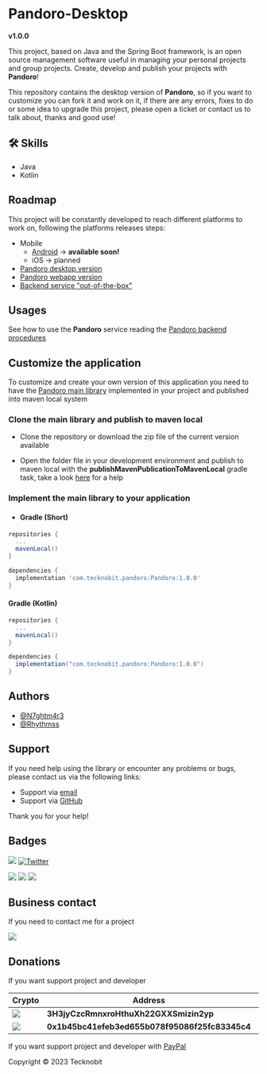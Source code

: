 # Pandoro-Desktop

**v1.0.0**

This project, based on Java and the Spring Boot framework, is an open source management software useful in managing your
personal projects and group projects.
Create, develop and publish your projects with **Pandoro**!

This repository contains the desktop version of **Pandoro**,
so if you want to customize you can fork it and work on it, if there are any errors, fixes to do or some
idea to upgrade this project, please open a ticket or contact us to talk about, thanks and good
use!

## 🛠 Skills

- Java
- Kotlin

## Roadmap

This project will be constantly developed to reach different platforms to work on, following the platforms releases
steps:

- Mobile
  - <a href="https://github.com/N7ghtm4r3/Pandoro-Android#readme">Android</a> -> **available soon!**
  - iOS -> planned
- <a href="https://github.com/N7ghtm4r3/Pandoro-Desktop/releases/tag/1.0.0">Pandoro desktop version</a>
- <a href="https://github.com/Rhythmss/pandoro-webapp">Pandoro webapp version</a>
- <a href="https://github.com/N7ghtm4r3/Pandoro/releases/tag/1.0.0">Backend service "out-of-the-box"</a>

## Usages

See how to use the **Pandoro** service reading the <a href="https://github.com/N7ghtm4r3/Pandoro#readme">
Pandoro backend procedures</a>

## Customize the application

To customize and create your own version of this application you need to have
the <a href="https://github.com/N7ghtm4r3/Pandoro">
Pandoro main library</a> implemented in your project and published into maven local system

### Clone the main library and publish to maven local

- Clone the repository or download the zip file of the current version available

- Open the folder file in your development environment and publish to maven local with the
  **publishMavenPublicationToMavenLocal** gradle task, take a
  look <a href="https://docs.gradle.org/current/userguide/publishing_maven.html">here</a>
  for a help

### Implement the main library to your application

- #### Gradle (Short)

```gradle
repositories {
  ...
  mavenLocal()
}

dependencies {
  implementation 'com.tecknobit.pandoro:Pandoro:1.0.0'
}
```

#### Gradle (Kotlin)

```gradle
repositories {
  ...
  mavenLocal()
}

dependencies {
  implementation("com.tecknobit.pandoro:Pandoro:1.0.0")
}
```

## Authors

- [@N7ghtm4r3](https://www.github.com/N7ghtm4r3)
- [@Rhythmss](https://www.github.com/Rhythmss)

## Support

If you need help using the library or encounter any problems or bugs, please contact us via the
following links:

- Support via <a href="mailto:infotecknobitcompany@gmail.com">email</a>
- Support via <a href="https://github.com/N7ghtm4r3/Pandoro-Desktop/issues/new">GitHub</a>

Thank you for your help!

## Badges

[![](https://img.shields.io/badge/Google_Play-414141?style=for-the-badge&logo=google-play&logoColor=white)](https://play.google.com/store/apps/developer?id=Tecknobit)
[![Twitter](https://img.shields.io/badge/Twitter-1DA1F2?style=for-the-badge&logo=twitter&logoColor=white)](https://twitter.com/tecknobit)

[![](https://img.shields.io/badge/Java-ED8B00?style=for-the-badge&logo=java&logoColor=white)](https://www.oracle.com/java/)
[![](https://img.shields.io/badge/Kotlin-0095D5?&style=for-the-badge&logo=kotlin&logoColor=white)](https://kotlinlang.org/)
[![](https://img.shields.io/badge/Android-3DDC84?style=for-the-badge&logo=android&logoColor=white)](https://play.google.com/store/apps/details?id=com.tecknobit.pandoro)

## Business contact

If you need to contact me for a project

[![](https://img.shields.io/badge/fiverr-1DBF73?style=for-the-badge&logo=fiverr&logoColor=white)](https://www.fiverr.com/manuel_maurizio)

## Donations

If you want support project and developer

| Crypto                                                                                              | Address                                        | Network  |
|-----------------------------------------------------------------------------------------------------|------------------------------------------------|----------|
| ![](https://img.shields.io/badge/Bitcoin-000000?style=for-the-badge&logo=bitcoin&logoColor=white)   | **3H3jyCzcRmnxroHthuXh22GXXSmizin2yp**         | Bitcoin  |
| ![](https://img.shields.io/badge/Ethereum-3C3C3D?style=for-the-badge&logo=Ethereum&logoColor=white) | **0x1b45bc41efeb3ed655b078f95086f25fc83345c4** | Ethereum |

If you want support project and developer
with <a href="https://www.paypal.com/donate/?hosted_button_id=5QMN5UQH7LDT4">PayPal</a>

Copyright © 2023 Tecknobit
